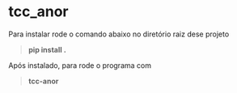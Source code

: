 # tcc_anor

Para instalar rode o comando abaixo no diretório raiz dese projeto
>  **pip install .**

Após instalado, para rode o programa com

> **tcc-anor**
